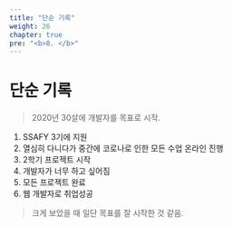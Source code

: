 ```yaml
---
title: "단순 기록"
weight: 26
chapter: true
pre: "<b>8. </b>"
---
```


# 단순 기록

> 2020년 30살에 개발자를 목표로 시작.

1. SSAFY 3기에 지원
2. 열심히 다니다가 중간에 코로나로 인한 모든 수업 온라인 진행
3. 2학기 프로젝트 시작
4. 개발자가 너무 하고 싶어짐
5. 모든 프로젝트 완료
6. 웹 개발자로 취업성공

> 크게 보았을 때 일단 목표를 잘 시작한 것 같음.